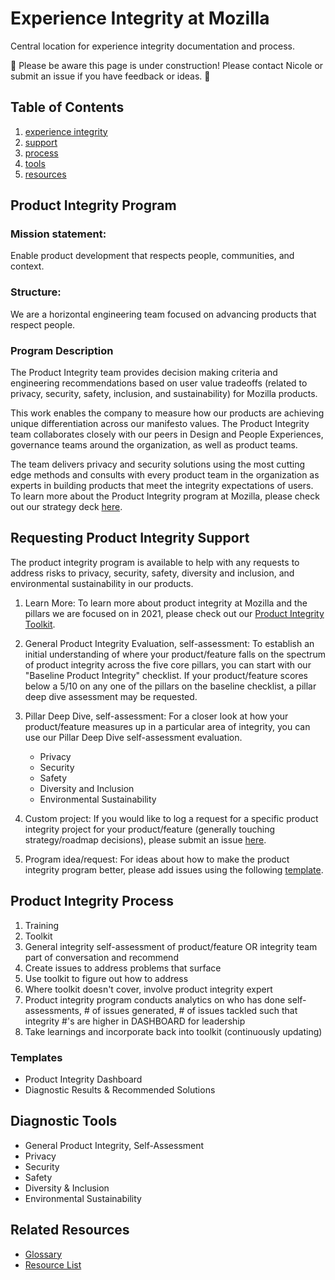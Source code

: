 # Experience Integrity at Mozilla

Central location for experience integrity documentation and process.

🚧 Please be aware this page is under construction! Please contact Nicole or submit an issue if you have feedback or ideas. 🚧

## Table of Contents
1. [experience integrity](#product-integrity-program)
2. [support](#requesting-product-integrity-support)
3. [process](#product-integrity-process)
4. [tools](#diagnostic-tools)
5. [resources](#related-resources)


## Product Integrity Program

### Mission statement: 
Enable product development that respects people, communities, and context. 

### Structure: 
We are a horizontal engineering team focused on advancing products that respect people.

### Program Description
The Product Integrity team provides decision making criteria and engineering recommendations based on user value tradeoffs (related to privacy, security, safety, inclusion, and sustainability) for Mozilla products. 

This work enables the company to measure how our products are achieving unique differentiation across our manifesto values. The Product Integrity team collaborates closely with our peers in Design and People Experiences, governance teams around the organization, as well as product teams. 

The team delivers privacy and security solutions using the most cutting edge methods and consults with every product team in the organization as experts in building products that meet the integrity expectations of users.
To learn more about the Product Integrity program at Mozilla, please check out our strategy deck [here](https://docs.google.com/presentation/d/1wNT9Y-ZFO98pqq5q9ejaPRuUm_Fh6OKtX276dWqeyRc/edit#slide=id.p).

## Requesting Product Integrity Support
The product integrity program is available to help with any requests to address risks to privacy, security, safety, diversity and inclusion, and environmental sustainability in our products. 

1. Learn More: To learn more about product integrity at Mozilla and the pillars we are focused on in 2021, please check out our [Product Integrity Toolkit](https://docs.google.com/document/d/18xovkB3FekEVFsClsastRHLeFUyvkEgE03zkQgIOQvg/edit#heading=h.kfry9gfcs7el).

2. General Product Integrity Evaluation, self-assessment: To establish an initial understanding of where your product/feature falls on the spectrum of product integrity across the five core pillars, you can start with our "Baseline Product Integrity" checklist. If your product/feature scores below a 5/10 on any one of the pillars on the baseline checklist, a pillar deep dive assessment may be requested.

3. Pillar Deep Dive, self-assessment: For a closer look at how your product/feature measures up in a particular area of integrity, you can use our Pillar Deep Dive self-assessment evaluation.
    * Privacy
    * Security
    * Safety
    * Diversity and Inclusion
    * Environmental Sustainability

4. Custom project: If you would like to log a request for a specific product integrity project for your product/feature (generally touching strategy/roadmap decisions), please submit an issue [here](https://github.com/nshadowen314/product-integrity/issues/new?labels=zenhub-prod-integrity&template=prod_integrity_request.md). 

5. Program idea/request: For ideas about how to make the product integrity program better, please add issues using the following [template](https://github.com/nshadowen314/product-integrity/issues/new?labels=zenhub-prod-integrity&template=program_request.md).


## Product Integrity Process

1. Training 
2. Toolkit
3. General integrity self-assessment of product/feature OR integrity team part of conversation and recommend
4. Create issues to address problems that surface
5. Use toolkit to figure out how to address 
6. Where toolkit doesn't cover, involve product integrity expert
7. Product integrity program conducts analytics on who has done self-assessments, # of issues generated, # of issues tackled such that integrity #'s are higher in DASHBOARD for leadership
8. Take learnings and incorporate back into toolkit (continuously updating)

### Templates
* Product Integrity Dashboard
* Diagnostic Results & Recommended Solutions


## Diagnostic Tools
* General Product Integrity, Self-Assessment
* Privacy
* Security
* Safety
* Diversity & Inclusion
* Environmental Sustainability


## Related Resources

* [Glossary](https://docs.google.com/document/d/154UATW0EzRaA1U-26-6P-hvc_UsI1PDcDMpU0VIVAO4/edit)
* [Resource List](https://www.zotero.org/groups/2695011/product_integrity_public/collections/IIEQZPWH)

